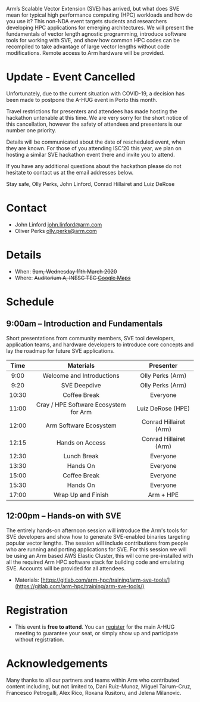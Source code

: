 Arm’s Scalable Vector Extension (SVE) has arrived, but what does SVE mean for typical high performance computing (HPC) workloads and how do you use it? This non-NDA event targets students and researchers developing HPC applications for emerging architectures.  We will present the fundamentals of vector length agnostic programming, introduce software tools for working with SVE, and show how common HPC codes can be recompiled to take advantage of large vector lengths without code modifications.  Remote access to Arm hardware will be provided.  

# Update - Event Cancelled

Unfortunately, due to the current situation with COVID-19, a decision has been made to postpone the A-HUG event in Porto this month. 

Travel restrictions for presenters and attendees has made hosting the hackathon untenable at this time. We are very sorry for the short notice of this cancellation, however the safety of attendees and presenters is our number one priority.

Details will be communicated about the date of rescheduled event, when they are known. For those of you attending ISC’20 this year, we plan on hosting a similar SVE hackathon event there and invite you to attend. 

If you have any additional questions about the hackathon please do not hesitate to contact us at the email addresses below.

Stay safe,
Olly Perks, John Linford, Conrad Hillairet and Luiz DeRose

# Contact

 * John Linford <john.linford@arm.com>
 * Oliver Perks <olly.perks@arm.com>

# Details

* When: ~~9am, Wednesday 11th March 2020~~
* Where: ~~Auditorium A, INESC TEC [Google Maps](https://goo.gl/maps/7DzBghHhr9k64W6f8)~~



# Schedule

## 9:00am – Introduction and Fundamentals

Short presentations from community members, SVE tool developers, application teams, and hardware developers to introduce core concepts and lay the roadmap for future SVE applications.

  Time | Materials | Presenter 
  :-----: | :-------: | :-------: 
   9:00 | Welcome and Introductions | Olly Perks (Arm)
   9:20 | SVE Deepdive | Olly Perks (Arm)
  10:30 | Coffee Break | Everyone
  11:00 | Cray / HPE Software Ecosystem for Arm | Luiz DeRose (HPE)
  12:00 | Arm Software Ecosystem | Conrad Hillairet (Arm)
  12:15 | Hands on Access | Conrad Hillairet (Arm)
  12:30 | Lunch Break | Everyone 
  13:30 | Hands On | Everyone
  15:00 | Coffee Break | Everyone
  15:30 | Hands On | Everyone
  17:00 | Wrap Up and Finish | Arm + HPE 

## 12:00pm – Hands-on with SVE

The entirely hands-on afternoon session will introduce the Arm's tools for SVE developers and show how to generate SVE-enabled binaries targeting popular vector lengths. The session will include contributions from people who are running and porting applications for SVE. For this session we will be using an Arm based AWS Elastic Cluster, this will come pre-installed with all the required Arm HPC software stack for building code and emulating SVE. Accounts will be provided for all attendees.

<!-- * Training Cluster: `ssh student@cluster.arm-hpc.org`
   * Password: `Tr@ining!`
-->
 * Materials: [https://gitlab.com/arm-hpc/training/arm-sve-tools/](https://gitlab.com/arm-hpc/training/arm-sve-tools/)

# Registration

 * This event is **free to attend**.  You can [register](https://www.weezevent.com/a-hug-sve-hackathon?lg_billetterie=2&id_evenement=594633) for the main A-HUG meeting to guarantee your seat, or simply show up and participate without registration.


# Acknowledgements

Many thanks to all our partners and teams within Arm who contributed content including, but not limited to, Dani Ruiz-Munoz, Miguel Tairum-Cruz, Francesco Petrogalli, Alex Rico, Roxana Rusitoru, and Jelena Milanovic.

